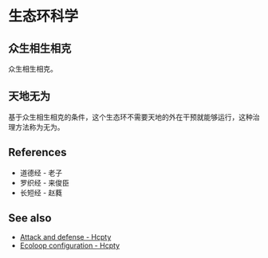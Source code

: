 # 生态环科学

## 众生相生相克

众生相生相克。

## 天地无为

基于众生相生相克的条件，这个生态环不需要天地的外在干预就能够运行，这种治理方法称为无为。

## References

- 道德经 - 老子
- 罗织经 - 来俊臣
- 长短经 - 赵蕤

## See also

- [Attack and defense - Hcpty](https://github.com/Hcpty/attack-and-defense)
- [Ecoloop configuration - Hcpty](https://github.com/Hcpty/ecoloop-configuration)
